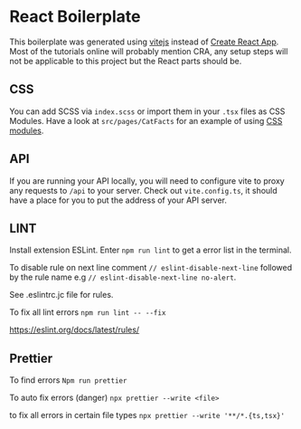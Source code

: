 # React Boilerplate

This boilerplate was generated using [vitejs](https://vitejs.dev/) instead of [Create React App](https://create-react-app.dev/). Most of the tutorials online will probably mention CRA, any setup steps will not be applicable to this project but the React parts should be.

## CSS

You can add SCSS via `index.scss` or import them in your `.tsx` files as CSS Modules. Have a look at `src/pages/CatFacts` for an example of using [CSS modules](https://css-tricks.com/css-modules-part-1-need/).

## API

If you are running your API locally, you will need to configure vite to proxy any requests to `/api` to your server. Check out `vite.config.ts`, it should have a place for you to put the address of your API server.

## LINT

Install extension ESLint. Enter `npm run lint` to get a error list in the terminal.

To disable rule on next line comment `// eslint-disable-next-line` followed by the rule name e.g `// eslint-disable-next-line no-alert`.

See .eslintrc.jc file for rules.

To fix all lint errors `npm run lint -- --fix`

https://eslint.org/docs/latest/rules/

## Prettier

To find errors `Npm run prettier`

To auto fix errors (danger) `npx prettier --write <file>`

to fix all errors in certain file types `npx prettier --write '**/*.{ts,tsx}'`
